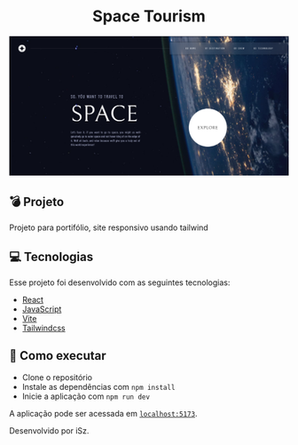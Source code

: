 <h1 align="center">Space Tourism</h1>

<p align="center">
  <img alt="Space Tourism Site" src="./public/images/spacetourism.png">
</p>

## 💣 Projeto

Projeto para portifólio, site responsivo usando tailwind

## 💻 Tecnologias

Esse projeto foi desenvolvido com as seguintes tecnologias:

- [React](https://reactjs.org)
- [JavaScript](https://developer.mozilla.org/pt-BR/docs/Web/JavaScript)
- [Vite](https://vitejs.dev/)
- [Tailwindcss](https://tailwindcss.com)

## 🚀 Como executar

- Clone o repositório
- Instale as dependências com `npm install`
- Inicie a aplicação com `npm run dev`

A aplicação pode ser acessada em [`localhost:5173`](http://localhost:5173).

Desenvolvido por iSz.
